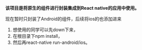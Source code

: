 **该项目是将原生的组件进行封装集成到React native的应用中使用。**

现在暂时只封装了Android的组件，后续将ios的也添加进来

1. 想使用的同学可以先down下来， 
2. 在根目录下npm install， 
3. 然后再react-native run-android/ios。

